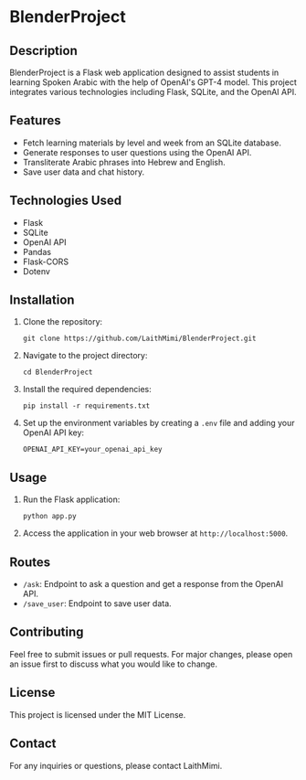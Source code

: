 # BlenderProject

## Description
BlenderProject is a Flask web application designed to assist students in learning Spoken Arabic with the help of OpenAI's GPT-4 model. This project integrates various technologies including Flask, SQLite, and the OpenAI API.

## Features
- Fetch learning materials by level and week from an SQLite database.
- Generate responses to user questions using the OpenAI API.
- Transliterate Arabic phrases into Hebrew and English.
- Save user data and chat history.

## Technologies Used
- Flask
- SQLite
- OpenAI API
- Pandas
- Flask-CORS
- Dotenv

## Installation
1. Clone the repository:
    ```shell
    git clone https://github.com/LaithMimi/BlenderProject.git
    ```
2. Navigate to the project directory:
    ```shell
    cd BlenderProject
    ```
3. Install the required dependencies:
    ```shell
    pip install -r requirements.txt
    ```
4. Set up the environment variables by creating a `.env` file and adding your OpenAI API key:
    ```env
    OPENAI_API_KEY=your_openai_api_key
    ```

## Usage
1. Run the Flask application:
    ```shell
    python app.py
    ```
2. Access the application in your web browser at `http://localhost:5000`.

## Routes
- `/ask`: Endpoint to ask a question and get a response from the OpenAI API.
- `/save_user`: Endpoint to save user data.

## Contributing
Feel free to submit issues or pull requests. For major changes, please open an issue first to discuss what you would like to change.

## License
This project is licensed under the MIT License.

## Contact
For any inquiries or questions, please contact LaithMimi.
